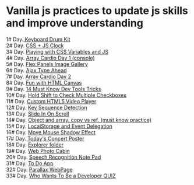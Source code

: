 # Vanilla js practices to update js skills and improve understanding

1# Day.<a href="https://keyboard-drum-kit-ex.netlify.app" target="_blank"> Keyboard Drum Kit</a>
<br>
2# Day. <a href="https://css-plus-js-clock.netlify.app" target="_blank">CSS + JS Clock</a>
<br>
3# Day. <a href="https://playing-with-css-vars.netlify.app" target="_blank">Playing with CSS Variables and JS</a>
<br>
4# Day. <a href="https://array-cardio-day-1.netlify.app/" target="_blank">Array Cardio Day 1 (console)</a>
<br>
5# Day. <a href="https://flex-panel-images.netlify.app/" target="_blank">Flex Panels Image Gallery</a>
<br>
6# Day. <a href="https://ajax-type-ahead-page.netlify.app/" target="_blank">Ajax Type Ahead</a>
<br>
7# Day. <a href="https://array-cardio-day-2.netlify.app/" target="_blank">Array Cardio Day 2</a>
<br>
8# Day. <a href="https://funny-canvas-drawing.netlify.app/" target="_blank">Fun with HTML Canvas</a>
<br>
9# Day. <a href="https://must-know-devtools.netlify.app/" target="_blank">14 Must Know Dev Tools Tricks</a>
<br>
10# Day. <a href="https://check-checkboxes-with-shift.netlify.app/" target="_blank">Hold Shift to Check Multiple Checkboxes</a>
<br>
11# Day. <a href="https://custom-video-player-html5.netlify.app/" target="_blank">Custom HTML5 Video Player</a>
<br>
12# Day. <a href="https://key-sequence-by-keyword.netlify.app/" target="_blank">Key Sequence Detection</a>
<br>
13# Day. <a href="https://slide-in-on-pagescroll.netlify.app/" target="_blank">Slide In On Scroll</a>
<br>
14# Day. <a href="https://must-know-copy-practice.netlify.app" target="_blank">Object and array. copy vs ref. (must know practice)</a>
<br>
15# Day. <a href="https://must-know-copy-practice.netlify.app" target="_blank">LocalStorage and Event Delegation</a>
<br>
16# Day. <a href="https://mouse-move-shadow-effect.netlify.app/" target="_blank">Move Mouse Shadow Effect</a>
<br>
17# Day. <a href="https://todays-concert-poster.netlify.app/" target="_blank">Today's Concert Poster</a>
<br>
18# Day. <a href="https://explorer-folder.netlify.app/" target="_blank">Explorer folder</a>
<br>
19# Day. <a href="https://web-photo-cabin.netlify.app/" target="_blank">Web Photo Cabin</a>
<br>
20# Day. <a href="https://speech-recognition-note-pad.netlify.app/" target="_blank">Speech Recognition Note Pad</a>
<br>
31# Day. <a href="https://todo-simplest.netlify.app" target="_blank">To Do App</a>
<br>
32# Day. <a href="https://parallax-page-proj.netlify.app" target="_blank">Parallax WebPage</a>
<br>
33# Day. <a href="https://wwtba-dev.netlify.app/" target="_blank">Who Wants To Be a Developer QUIZ</a>
<br>

